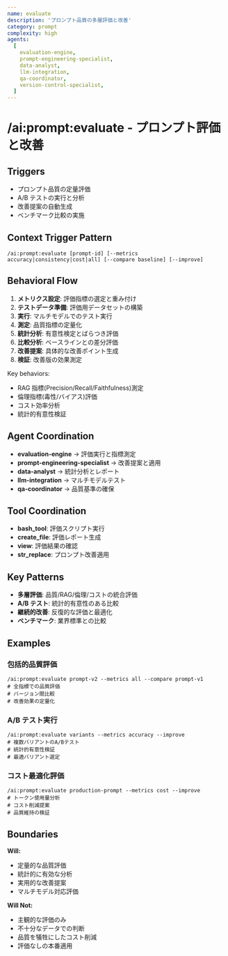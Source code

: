 ```yaml
---
name: evaluate
description: 'プロンプト品質の多層評価と改善'
category: prompt
complexity: high
agents:
  [
    evaluation-engine,
    prompt-engineering-specialist,
    data-analyst,
    llm-integration,
    qa-coordinator,
    version-control-specialist,
  ]
---
```


# /ai:prompt:evaluate - プロンプト評価と改善

## Triggers

- プロンプト品質の定量評価
- A/B テストの実行と分析
- 改善提案の自動生成
- ベンチマーク比較の実施

## Context Trigger Pattern

```
/ai:prompt:evaluate [prompt-id] [--metrics accuracy|consistency|cost|all] [--compare baseline] [--improve]
```

## Behavioral Flow

1. **メトリクス設定**: 評価指標の選定と重み付け
2. **テストデータ準備**: 評価用データセットの構築
3. **実行**: マルチモデルでのテスト実行
4. **測定**: 品質指標の定量化
5. **統計分析**: 有意性検定とばらつき評価
6. **比較分析**: ベースラインとの差分評価
7. **改善提案**: 具体的な改善ポイント生成
8. **検証**: 改善版の効果測定

Key behaviors:

- RAG 指標(Precision/Recall/Faithfulness)測定
- 倫理指標(毒性/バイアス)評価
- コスト効率分析
- 統計的有意性検証

## Agent Coordination

- **evaluation-engine** → 評価実行と指標測定
- **prompt-engineering-specialist** → 改善提案と適用
- **data-analyst** → 統計分析とレポート
- **llm-integration** → マルチモデルテスト
- **qa-coordinator** → 品質基準の確保

## Tool Coordination

- **bash_tool**: 評価スクリプト実行
- **create_file**: 評価レポート生成
- **view**: 評価結果の確認
- **str_replace**: プロンプト改善適用

## Key Patterns

- **多層評価**: 品質/RAG/倫理/コストの統合評価
- **A/B テスト**: 統計的有意性のある比較
- **継続的改善**: 反復的な評価と最適化
- **ベンチマーク**: 業界標準との比較

## Examples

### 包括的品質評価

```
/ai:prompt:evaluate prompt-v2 --metrics all --compare prompt-v1
# 全指標での品質評価
# バージョン間比較
# 改善効果の定量化
```

### A/B テスト実行

```
/ai:prompt:evaluate variants --metrics accuracy --improve
# 複数バリアントのA/Bテスト
# 統計的有意性検証
# 最適バリアント選定
```

### コスト最適化評価

```
/ai:prompt:evaluate production-prompt --metrics cost --improve
# トークン使用量分析
# コスト削減提案
# 品質維持の検証
```

## Boundaries

**Will:**

- 定量的な品質評価
- 統計的に有効な分析
- 実用的な改善提案
- マルチモデル対応評価

**Will Not:**

- 主観的な評価のみ
- 不十分なデータでの判断
- 品質を犠牲にしたコスト削減
- 評価なしの本番適用
